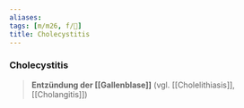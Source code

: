 ```yaml
---
aliases: 
tags: [m/m26, f/💩]
title: Cholecystitis
---
```

### Cholecystitis
> **Entzündung der [[Gallenblase]]** (vgl. [[Cholelithiasis]], [[Cholangitis]])